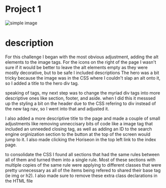 # Project 1

![simple image](./assets/images/digital-marketing-meeting.jpg)

# description
For this challenge I began with the most obvious adjustment, adding the alt elements to the image tags.
For the icons on the right of the page I wasn't sure if it would be better to leave the alt elements empty as they were mostly decorative, but to be safe I included descriptions
The hero was a bit tricky because the image was in the CSS where I couldn't slap an alt onto it, so I added a title to the hero div tag.

speaking of tags, my next step was to change the myriad div tags into more descriptive ones like section, footer, and aside.
when I did this it messsed up the styling a bit on the header due to the CSS refering to div instead of the new tag nav, so I went into that and adjusted it.

I also added a  more descriptive title to the page and made a couple of small adjustments like removing unneccisary bits of code like a image tag that included an unneeded closing tag, as well as adding an ID to the search engine orginization section to the button at the top of the screen would jump to it. I also made clicking the Horiseon in the top left link to the index page.

to consolidate the CSS I found all sections that had the same rules between all of them and turned them into a single rule. Most of these sections with multiple copies of the same rule were applying to different classes that were pretty unnecessary as all of the items being refered to shared their base tag (ie img or h2). I also made sure to remove these extra class declarations in the HTML file
